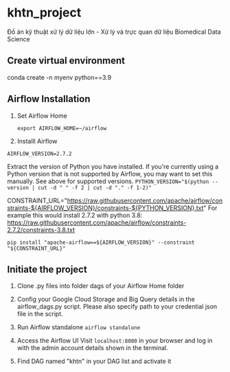# khtn_project
Đồ án kỹ thuật xử lý dữ liệu lớn - Xử lý và trực quan dữ liệu Biomedical Data Science

## Create virtual environment 
conda create -n myenv python==3.9

## Airflow Installation
1. Set Airflow Home

   ```export AIRFLOW_HOME=~/airflow```
   
3. Installl Airflow

```AIRFLOW_VERSION=2.7.2```

Extract the version of Python you have installed. If you're currently using a Python version that is not supported by Airflow, you may want to set this manually.
See above for supported versions.
```PYTHON_VERSION="$(python --version | cut -d " " -f 2 | cut -d "." -f 1-2)"```

CONSTRAINT_URL="https://raw.githubusercontent.com/apache/airflow/constraints-${AIRFLOW_VERSION}/constraints-${PYTHON_VERSION}.txt"
For example this would install 2.7.2 with python 3.8: https://raw.githubusercontent.com/apache/airflow/constraints-2.7.2/constraints-3.8.txt

```pip install "apache-airflow==${AIRFLOW_VERSION}" --constraint "${CONSTRAINT_URL}"```

## Initiate the project
1. Clone .py files into folder dags of your Airflow Home folder

2. Config your Google Cloud Storage and Big Query details in the airflow_dags.py script. Please also specify path to your credential json file in the script.

3. Run Airflow standalone
```airflow standalone```

4. Access the Airflow UI
Visit ```localhost:8080``` in your browser and log in with the admin account details shown in the terminal.

5. Find DAG named "khtn" in your DAG list and activate it
